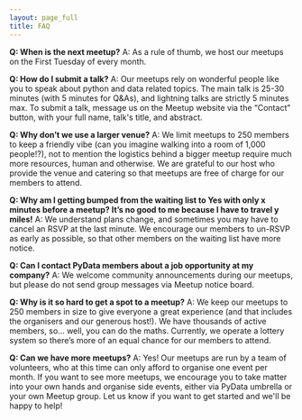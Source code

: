```yaml
---
layout: page_full
title: FAQ
---
```


**Q: When is the next meetup?**
A: As a rule of thumb, we host our meetups on the First Tuesday of every month.

**Q: How do I submit a talk?**
A: Our meetups rely on wonderful people like you to speak about python and data related topics. The main talk is 25-30 minutes (with 5 minutes for Q&As), and lightning talks are strictly 5 minutes max. To submit a talk, message us on the Meetup website via the “Contact” button, with your full name, talk's title, and abstract.

**Q: Why don’t we use a larger venue?**
A: We limit meetups to 250 members to keep a friendly vibe (can you imagine walking into a room of 1,000 people!?), not to mention the logistics behind a bigger meetup require much more resources, human and otherwise. We are grateful to our host who provide the venue and catering so that meetups are free of charge for our members to attend.

**Q: Why am I getting bumped from the waiting list to Yes with only x minutes before a meetup? It’s no good to me because I have to travel y miles!**
A: We understand plans change, and sometimes you may have to cancel an RSVP at the last minute. We encourage our members to un-RSVP as early as possible, so that other members on the waiting list have more notice.

**Q: Can I contact PyData members about a job opportunity at my company?**
A: We welcome community announcements during our meetups, but please do not send group messages via Meetup notice board.

**Q: Why is it so hard to get a spot to a meetup?**
A: We keep our meetups to 250 members in size to give everyone a great experience (and that includes the organisers and our generous host!). We have thousands of active members, so… well, you can do the maths. Currently, we operate a lottery system so there’s more of an equal chance for our members to attend.

**Q: Can we have more meetups?**
A: Yes! Our meetups are run by a team of volunteers, who at this time can only afford to organise one event per month. If you want to see more meetups, we encourage you to take matter into your own hands and organise side events, either via PyData umbrella or your own Meetup group. Let us know if you want to get started and we'll be happy to help!
